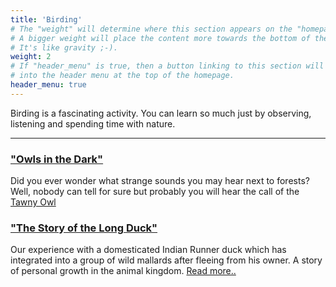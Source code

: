 ```yaml
---
title: 'Birding'
# The "weight" will determine where this section appears on the "homepage".
# A bigger weight will place the content more towards the bottom of the page.
# It's like gravity ;-).
weight: 2
# If "header_menu" is true, then a button linking to this section will be placed
# into the header menu at the top of the homepage.
header_menu: true
---
```


Birding is a fascinating activity. You can learn so much just by observing, listening and spending time with nature. 

---


### ["Owls in the Dark"](tawnyowl)

Did you ever wonder what strange sounds you may hear next to forests?
Well, nobody can tell for sure but probably you will hear the call of the
[Tawny Owl](tawnyowl)


### ["The Story of the Long Duck"](longduck)

Our experience with a domesticated Indian Runner duck which has integrated into a group of wild mallards after fleeing from his owner. A story of personal growth in the animal kingdom.
[Read more..](longduck)
